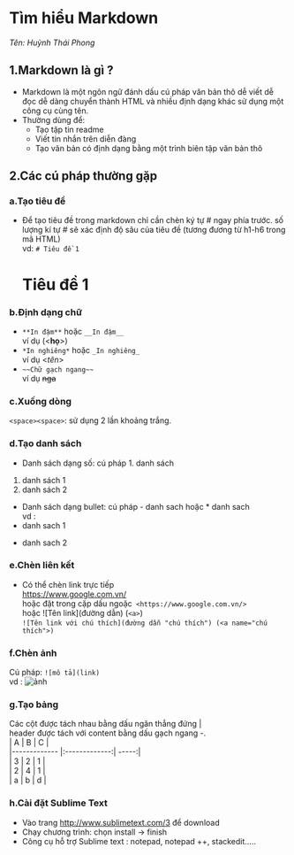 # Tìm hiểu Markdown
*Tên: Huỳnh Thái Phong*
## 1.Markdown là gì ?
- Markdown là một ngôn ngữ đánh dấu cú pháp văn bản thô dễ viết dễ đọc dễ dàng chuyển thành HTML và nhiều định dạng khác sử dụng một công cụ cùng tên.
- Thường dùng để:
  <ul>
  <li>Tạo tập tin readme</li>
  <li>Viết tin nhắn trên diễn đàng</li>
  <li>Tạo văn bản có định dạng bằng một trình biên tập văn bản thô</li>
  </ul>
  

## 2.Các cú pháp thường gặp
### a.Tạo tiêu đề
- Để tạo tiêu đề trong markdown chỉ cần chèn ký tự # ngay phía trước. số lượng kí tự # sẽ xác định độ sâu của tiêu đề (tương đương từ h1-h6 trong mã HTML)  
vd: ``# Tiêu đề 1``  
	# Tiêu đề 1
### b.Định dạng chữ
- ``**In đậm**`` hoặc ``__In đậm__``  
ví dụ (<**họ**>)
- ``*In nghiêng*`` hoặc ``_In nghiêng_``   
ví dụ <*tên*>
- ``~~Chữ gạch ngang~~``  
ví dụ ~~nga~~  
### c.Xuống dòng
``<space><space>``: sử dụng 2 lần khoảng trắng.
### d.Tạo danh sách
- Danh sách dạng số: cú pháp 1. danh sách
1. danh sách 1
2. danh sách 2
- Danh sách dạng bullet: cú pháp - danh sach hoặc * danh sach  
vd :
 - danh sach 1
 * danh sach 2
### e.Chèn liên kết
- Có thể chèn link trực tiếp  
https://www.google.com.vn/  
hoặc đặt trong cặp dấu ngoặc`` <https://www.google.com.vn/>``  
hoặc ![Tên link](đường dẫn) (``<a>``)  
``![Tên link với chú thích](đường dẫn "chú thích") (<a name="chú thích">)``
### f.Chèn ảnh
Cú pháp: ``![mô tả](link)``  
vd : ![ảnh](http://img.hayhaytv.com/film/06062013/tom-and-jerry-pack-1940_30511370510597.jpg)
### g.Tạo bảng
Các cột được tách nhau bằng dấu ngăn thẳng đứng |  
header được tách với content bằng dấu gạch ngang -.  
|       A       |      B        | C     |  
|------------- |:-------------:| -----:|  
|    3          |        2      |  1    |  
|     2         |        4      |   1   |  
|     a         | b             |    d  | 
### h.Cài đặt Sublime Text
- Vào trang http://www.sublimetext.com/3 để download 
- Chạy chương trình: chọn install -> finish
- Công cụ hỗ trợ Sublime text : notepad, notepad ++, stackedit.....

